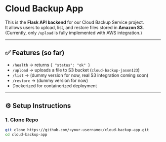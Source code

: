 # Cloud Backup App

This is the **Flask API backend** for our Cloud Backup Service project.  
It allows users to upload, list, and restore files stored in **Amazon S3**.  
(Currently, only `/upload` is fully implemented with AWS integration.)

---

## ✅ Features (so far)
- `/health` → returns `{ "status": "ok" }`  
- `/upload` → uploads a file to S3 bucket (`cloud-backup-jason123`)  
- `/list` → (dummy version for now, real S3 integration coming soon)  
- `/restore` → (dummy version for now)  
- Dockerized for containerized deployment  

---

## ⚙️ Setup Instructions

### 1. Clone Repo
```bash
git clone https://github.com/<your-username>/cloud-backup-app.git
cd cloud-backup-app


